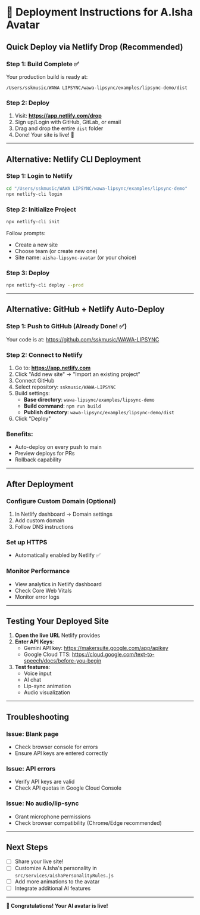 # 🚀 Deployment Instructions for A.Isha Avatar

## Quick Deploy via Netlify Drop (Recommended)

### Step 1: Build Complete ✅
Your production build is ready at:
```
/Users/sskmusic/WAWA LIPSYNC/wawa-lipsync/examples/lipsync-demo/dist
```

### Step 2: Deploy
1. Visit: **https://app.netlify.com/drop**
2. Sign up/Login with GitHub, GitLab, or email
3. Drag and drop the entire `dist` folder
4. Done! Your site is live! 🎉

---

## Alternative: Netlify CLI Deployment

### Step 1: Login to Netlify
```bash
cd "/Users/sskmusic/WAWA LIPSYNC/wawa-lipsync/examples/lipsync-demo"
npx netlify-cli login
```

### Step 2: Initialize Project
```bash
npx netlify-cli init
```
Follow prompts:
- Create a new site
- Choose team (or create new one)
- Site name: `aisha-lipsync-avatar` (or your choice)

### Step 3: Deploy
```bash
npx netlify-cli deploy --prod
```

---

## Alternative: GitHub + Netlify Auto-Deploy

### Step 1: Push to GitHub (Already Done! ✅)
Your code is at: https://github.com/sskmusic/WAWA-LIPSYNC

### Step 2: Connect to Netlify
1. Go to: **https://app.netlify.com**
2. Click "Add new site" → "Import an existing project"
3. Connect GitHub
4. Select repository: `sskmusic/WAWA-LIPSYNC`
5. Build settings:
   - **Base directory**: `wawa-lipsync/examples/lipsync-demo`
   - **Build command**: `npm run build`
   - **Publish directory**: `wawa-lipsync/examples/lipsync-demo/dist`
6. Click "Deploy"

### Benefits:
- Auto-deploy on every push to main
- Preview deploys for PRs
- Rollback capability

---

## After Deployment

### Configure Custom Domain (Optional)
1. In Netlify dashboard → Domain settings
2. Add custom domain
3. Follow DNS instructions

### Set up HTTPS
- Automatically enabled by Netlify ✅

### Monitor Performance
- View analytics in Netlify dashboard
- Check Core Web Vitals
- Monitor error logs

---

## Testing Your Deployed Site

1. **Open the live URL** Netlify provides
2. **Enter API Keys**:
   - Gemini API key: https://makersuite.google.com/app/apikey
   - Google Cloud TTS: https://cloud.google.com/text-to-speech/docs/before-you-begin
3. **Test features**:
   - Voice input
   - AI chat
   - Lip-sync animation
   - Audio visualization

---

## Troubleshooting

### Issue: Blank page
- Check browser console for errors
- Ensure API keys are entered correctly

### Issue: API errors
- Verify API keys are valid
- Check API quotas in Google Cloud Console

### Issue: No audio/lip-sync
- Grant microphone permissions
- Check browser compatibility (Chrome/Edge recommended)

---

## Next Steps

- [ ] Share your live site!
- [ ] Customize A.Isha's personality in `src/services/aishaPersonalityRules.js`
- [ ] Add more animations to the avatar
- [ ] Integrate additional AI features

---

**🎉 Congratulations! Your AI avatar is live!**


